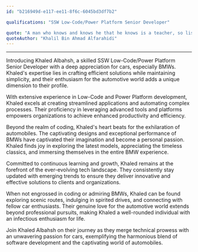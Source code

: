 ```yaml
---
id: "b216949d-e117-ee11-8f6c-6045bd3df7b2"

qualifications: "SSW Low-Code/Power Platform Senior Developer"

quote: "A man who knows and knows he that he knows is a teacher, so listen to him. A man who doesnt know and knows that he doesnt know is a student, so teach him. A man who knows and doesnt know he knows is doubting himself, so remind him. A man who doesnt know and doesnt know that he doesnt know is ignorant, so stay away from him"
quoteAuthor: "Khalil Bin Ahmad Alfarahidi"
---
```


[Editing your profile]: https://github.com/SSWConsulting/People/wiki/3.-Editing-your-profile
---

Introducing Khaled Albahsh, a skilled SSW Low-Code/Power Platform Senior Developer with a deep appreciation for cars, especially BMWs. Khaled's expertise lies in crafting efficient solutions while maintaining simplicity, and their enthusiasm for the automotive world adds a unique dimension to their profile.

With extensive experience in Low-Code and Power Platform development, Khaled excels at creating streamlined applications and automating complex processes. Their proficiency in leveraging advanced tools and platforms empowers organizations to achieve enhanced productivity and efficiency.

Beyond the realm of coding, Khaled's heart beats for the exhilaration of automobiles. The captivating designs and exceptional performance of BMWs have captivated their imagination and become a personal passion. Khaled finds joy in exploring the latest models, appreciating the timeless classics, and immersing themselves in the entire BMW experience.

Committed to continuous learning and growth, Khaled remains at the forefront of the ever-evolving tech landscape. They consistently stay updated with emerging trends to ensure they deliver innovative and effective solutions to clients and organizations.

When not engrossed in coding or admiring BMWs, Khaled can be found exploring scenic routes, indulging in spirited drives, and connecting with fellow car enthusiasts. Their genuine love for the automotive world extends beyond professional pursuits, making Khaled a well-rounded individual with an infectious enthusiasm for life.

Join Khaled Albahsh on their journey as they merge technical prowess with an unwavering passion for cars, exemplifying the harmonious blend of software development and the captivating world of automobiles.

&nbsp;
